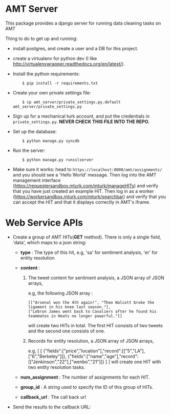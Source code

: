 AMT Server
==========

This package provides a django server for running data cleaning tasks on AMT

Thing to do to get up and running:

* install postgres, and create a user and a DB for this project.

* create a virtualenv for python dev (I like
  http://virtualenvwrapper.readthedocs.org/en/latest/).

* Install the python requirements:

          $ pip install -r requirements.txt

* Create your own private settings file:

          $ cp amt_server/private_settings.py.default amt_server/private_settings.py

* Sign up for a mechanical turk account, and put the credentials in
  `private_settings.py`. **NEVER CHECK THIS FILE INTO THE REPO.**

* Set up the database:

          $ python manage.py syncdb

* Run the server:

          $ python manage.py runsslserver

* Make sure it works: head to `https://localhost:8000/amt/assignments/` and you should
  see a 'Hello World' message. Then log into the AMT management interface
  (https://requestersandbox.mturk.com/mturk/manageHITs) and verify that you have
  just created an example HIT. Then log in as a worker
  (https://workersandbox.mturk.com/mturk/searchbar) and verify that you can
  accept the HIT and that it displays correctly in AMT's iframe.

Web Service APIs
=============
* Create a group of AMT HITs(**GET** method). There is only a single field, 'data', which maps to a json string:

	- **type** : The type of this hit, e.g, 'sa' for sentiment analysis, 'er' for entity resolution
	
	- **content** :

		1)	The tweet content for sentiment analysis, a JSON array of JSON arrays, 
			
			e.g, the following JSON array :
			
				[["Arsenal won the 4th again!", "Theo Walcott broke the ligament in his knee last season."], 
				["Lebron James went back to Cavaliers after he found his teammates in Heats no longer powerful."]]
				
			will create two HITs in total. The first HIT consists of two tweets and the second one consists of one.
		
		2)	Records for entity resolution, a JSON array of JSON arrays, 
		
			e.g,
			[
			 [
			  {"fields":["price","location"],"record":[["5","LA"],["6","Berkeley"]]}, 
			  {"fields":["name","age"],"record":[["Jenkinson","22"],["wenbo","21"]]}
			 ]
			]
			will create one HIT with two entity resolution tasks.

	- **num_assignment** : The number of assignments for each HIT.
	
	- **group_id** : A string used to specify the ID of this group of HITs.

	- **callback_url** : The call back url

* Send the results to the callback URL: